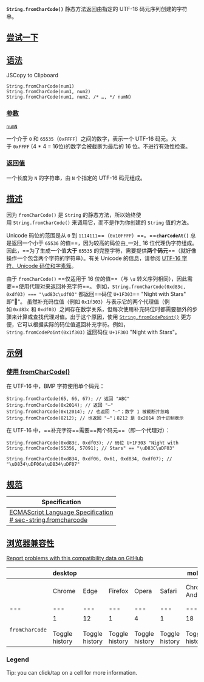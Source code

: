 
**`String.fromCharCode()`** 静态方法返回由指定的 UTF-16 码元序列创建的字符串。

## [尝试一下](https://developer.mozilla.org/zh-CN/docs/Web/JavaScript/Reference/Global_Objects/String/fromCharCode#%E5%B0%9D%E8%AF%95%E4%B8%80%E4%B8%8B)

## [语法](https://developer.mozilla.org/zh-CN/docs/Web/JavaScript/Reference/Global_Objects/String/fromCharCode#%E8%AF%AD%E6%B3%95)

JSCopy to Clipboard

```
String.fromCharCode(num1)
String.fromCharCode(num1, num2)
String.fromCharCode(num1, num2, /* …, */ numN)
```

### [参数](https://developer.mozilla.org/zh-CN/docs/Web/JavaScript/Reference/Global_Objects/String/fromCharCode#%E5%8F%82%E6%95%B0)

[`numN`](https://developer.mozilla.org/zh-CN/docs/Web/JavaScript/Reference/Global_Objects/String/fromCharCode#numn)

一个介于 `0` 和 `65535`（`0xFFFF`）之间的数字，表示一个 UTF-16 码元。大于 `0xFFFF` (4 * 4 = 16位)的数字会被截断为最后的 16 位。不进行有效性检查。

### [返回值](https://developer.mozilla.org/zh-CN/docs/Web/JavaScript/Reference/Global_Objects/String/fromCharCode#%E8%BF%94%E5%9B%9E%E5%80%BC)

一个长度为 `N` 的字符串，由 `N` 个指定的 UTF-16 码元组成。

## [描述](https://developer.mozilla.org/zh-CN/docs/Web/JavaScript/Reference/Global_Objects/String/fromCharCode#%E6%8F%8F%E8%BF%B0)

因为 `fromCharCode()` 是 `String` 的静态方法，所以始终使用 `String.fromCharCode()` 来调用它，而不是作为你创建的 `String` 值的方法。

Unicode 码位的范围是从 `0` 到 `1114111`==（`0x10FFFF`）==。==**`charCodeAt()`** 总是返回一个小于 `65536` 的值==，因为较高的码位由_一对_ 16 位代理伪字符组成。因此，==为了生成一个值**大于** `65535` 的完整字符，需要提供**两个码元**==（就好像操作一个包含两个字符的字符串）。有关 Unicode 的信息，请参阅 [UTF-16 字符、Unicode 码位和字素簇](https://developer.mozilla.org/zh-CN/docs/Web/JavaScript/Reference/Global_Objects/String#utf-16_%E5%AD%97%E7%AC%A6%E3%80%81unicode_%E7%A0%81%E4%BD%8D%E5%92%8C%E5%AD%97%E7%B4%A0%E7%B0%87)。

由于 `fromCharCode()` ==仅适用于 16 位的值==（与 `\u` 转义序列相同），因此需要==使用代理对来返回补充字符==。
例如，`String.fromCharCode(0xd83c, 0xdf03) === "\ud83c\udf03"` 都返回==码位 `U+1F303`== "Night with Stars" 即"🌃"。
虽然补充码位值（例如 `0x1f303`）与表示它的两个代理值（例如 `0xd83c` 和 `0xdf03`）之间存在数学关系，但每次使用补充码位时都需要额外的步骤来计算或查找代理对值。出于这个原因，使用 [`String.fromCodePoint()`](https://developer.mozilla.org/zh-CN/docs/Web/JavaScript/Reference/Global_Objects/String/fromCodePoint) 更方便，它可以根据实际的码位值返回补充字符。例如，`String.fromCodePoint(0x1f303)` 返回码位 `U+1F303` "Night with Stars"。

## [示例](https://developer.mozilla.org/zh-CN/docs/Web/JavaScript/Reference/Global_Objects/String/fromCharCode#%E7%A4%BA%E4%BE%8B)

### [使用 fromCharCode()](https://developer.mozilla.org/zh-CN/docs/Web/JavaScript/Reference/Global_Objects/String/fromCharCode#%E4%BD%BF%E7%94%A8_fromcharcode)

在 UTF-16 中，BMP 字符使用单个码元：
```
String.fromCharCode(65, 66, 67); // 返回 "ABC"
String.fromCharCode(0x2014); // 返回 "—"
String.fromCharCode(0x12014); // 也返回 "—"；数字 1 被截断并忽略
String.fromCharCode(8212); // 也返回 "—"；8212 是 0x2014 的十进制表示
```

在 UTF-16 中，==补充字符==需要==两个码元==（即一个代理对）：
```
String.fromCharCode(0xd83c, 0xdf03); // 码位 U+1F303 "Night with
String.fromCharCode(55356, 57091); // Stars" == "\uD83C\uDF03"

String.fromCharCode(0xd834, 0xdf06, 0x61, 0xd834, 0xdf07); // "\uD834\uDF06a\uD834\uDF07"
```

## [规范](https://developer.mozilla.org/zh-CN/docs/Web/JavaScript/Reference/Global_Objects/String/fromCharCode#%E8%A7%84%E8%8C%83)

|Specification|
|---|
|[ECMAScript Language Specification  <br># sec-string.fromcharcode](https://tc39.es/ecma262/multipage/text-processing.html#sec-string.fromcharcode)|

## [浏览器兼容性](https://developer.mozilla.org/zh-CN/docs/Web/JavaScript/Reference/Global_Objects/String/fromCharCode#%E6%B5%8F%E8%A7%88%E5%99%A8%E5%85%BC%E5%AE%B9%E6%80%A7)

[Report problems with this compatibility data on GitHub](https://github.com/mdn/browser-compat-data/issues/new?mdn-url=https%3A%2F%2Fdeveloper.mozilla.org%2Fzh-CN%2Fdocs%2FWeb%2FJavaScript%2FReference%2FGlobal_Objects%2FString%2FfromCharCode&metadata=%3C%21--+Do+not+make+changes+below+this+line+--%3E%0A%3Cdetails%3E%0A%3Csummary%3EMDN+page+report+details%3C%2Fsummary%3E%0A%0A*+Query%3A+%60javascript.builtins.String.fromCharCode%60%0A*+Report+started%3A+2024-04-23T09%3A28%3A44.448Z%0A%0A%3C%2Fdetails%3E&title=javascript.builtins.String.fromCharCode+-+%3CSUMMARIZE+THE+PROBLEM%3E&template=data-problem.yml "Report an issue with this compatibility data")

| |desktop|   |   |   |   |mobile|   |   |   |   |   |server|   |
|---|---|---|---|---|---|---|---|---|---|---|---|---|---|
||Chrome|Edge|Firefox|Opera|Safari|Chrome Android|Firefox for Android|Opera Android|Safari on iOS|Samsung Internet|WebView Android|Deno|Node.js|
|---|---|---|---|---|---|---|---|---|---|---|---|---|---|
|`fromCharCode`|1<br><br>Toggle history|12<br><br>Toggle history|1<br><br>Toggle history|4<br><br>Toggle history|1<br><br>Toggle history|18<br><br>Toggle history|4<br><br>Toggle history|10.1<br><br>Toggle history|1<br><br>Toggle history|1.0<br><br>Toggle history|4.4<br><br>Toggle history|1.0<br><br>Toggle history|0.10.0<br><br>Toggle history|

### Legend

Tip: you can click/tap on a cell for more information.